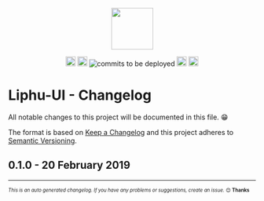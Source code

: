 <p align="center"><a href="https://github.com/LiphuCL/liphu-ui"><img width="85px" src="https://avatars3.githubusercontent.com/u/44595172?s=400&u=e713dde8a32c8b9f4da44c218962a1bc26ea746c&v=4" /></a></p>

<p align="center">
<a href="https://travis-ci.com/LiphuCL/liphu-ui"><img src="https://img.shields.io/travis/com/LiphuCL/liphu-ui/master.svg?&style=flat&colorB=16CD97" alt="build status" height="20"></a>
<a href="https://github.com/LiphuCL/liphu-ui/issues"><img src="https://img.shields.io/github/issues/LiphuCL/liphu-ui.svg?&style=flat&colorB=fabe46" alt="issues open" height="20"></a>
<img src="https://img.shields.io/badge/commits%20to%20be%20deployed-2-3b79db.svg" alt="commits to be deployed">
<a href="https://www.npmjs.com/package/@liphu/liphu-ui"><img src="https://img.shields.io/npm/v/@liphu/liphu-ui.svg?colorB=3b79db" alt="npm version" height="20"></a>
<a href="https://opensource.org/licenses/MIT"><img src="https://img.shields.io/badge/license-MIT-3f51b5.svg" alt="license" height="20"></a>
</p>

# Liphu-UI - Changelog

All notable changes to this project will be documented in this file. :grin:

The format is based on [Keep a Changelog](http://keepachangelog.com/en/1.0.0/)
and this project adheres to [Semantic Versioning](http://semver.org/spec/v2.0.0.html).

## 0.1.0 - 20 February 2019

---
<sub><sup>*This is an auto generated changelog. If you have any problems or suggestions, create an issue.* :blush: **Thanks** </sub></sup>